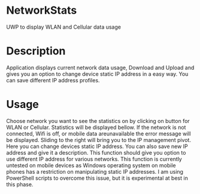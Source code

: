 # NetworkStats
UWP to display WLAN and Cellular data usage

# Description
Application displays current network data usage, Download and Upload and gives you an option to change device static IP address in a easy way. You can save different IP address profiles. 

# Usage

Choose network you want to see the statistics on by clicking on button for WLAN or Cellular. Statistics will be displayed bellow. If the network is not connected, Wifi is off, or mobile data areunavailable the error message will be displayed. Sliding to the right will bring you to the IP management pivot. Here you can change devices static IP address. You can also save new IP address and give it a description. This function should give you option to use different IP address for various networks. This function is currently untested on mobile devices as Windows operating system on mobile phones has a restriction on manipulating static IP addresses. I am using PowerShell scripts to overcome this issue, but it is experimental at best in this phase.
